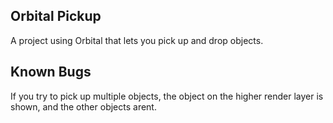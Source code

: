 ## Orbital Pickup

A project using Orbital that lets you pick up and drop objects.

## Known Bugs

If you try to pick up multiple objects, the object on the higher render layer is shown, and the other objects arent.
